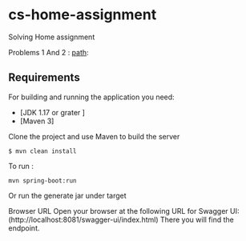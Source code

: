 # cs-home-assignment
Solving Home assignment

Problems 1 And 2 :
[path](https://github.com/madhurampotana/cs-home-assignment/tree/main/assignments/src/solve/problem):

## Requirements

For building and running the application you need:

- [JDK 1.17 or grater ]
- [Maven 3]

Clone the project and use Maven to build the server

```shell
$ mvn clean install
```

To run :

```shell
mvn spring-boot:run
```
Or run the generate jar under target

Browser URL
Open your browser at the following URL for Swagger UI:
(http://localhost:8081/swagger-ui/index.html)
There you will find the endpoint.


